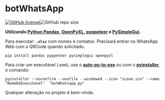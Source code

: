 # botWhatsApp

[![GitHub license](https://img.shields.io/github/license/renatocfrancisco/botWhatsapp)](https://github.com/renatocfrancisco/botWhatsapp)![GitHub repo size](https://img.shields.io/github/repo-size/renatocfrancisco/botWhatsapp)

**Utilizando [Python Pandas](https://pandas.pydata.org/), [OpenPyXL](https://openpyxl.readthedocs.io/en/stable/), [pyppeteer](https://github.com/pyppeteer/pyppeteer) e [PySimpleGui](https://pysimplegui.readthedocs.io/en/latest/).**

Para executar: **`.xlsx`** com nomes e contatos.
Precisará entrar no WhatsApp Web com o QRCode quando solicitado.
```
pip install pandas pyppeteer pysimplegui openpyxl
```

Para criar um executável (.exe), use o [**auto-py-to-exe**](https://github.com/brentvollebregt/auto-py-to-exe) ou com o [**pyinstaller**](https://github.com/pyinstaller/pyinstaller), o comando:
```
pyinstaller --noconfirm --onefile --windowed --icon "icone.ico" --name "NomeDoExecutavel"  "botWhatsapp.py"
```

Qualquer alteração no projeto é bem-vinda.